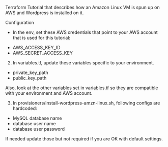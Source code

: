Terraform Tutorial that describes how an Amazon Linux VM is spun up on AWS and Wordpress is installed on it.

Configuration

- In the env, set these AWS credentials that point to your AWS account that is used for this tutorial:
* AWS_ACCESS_KEY_ID
* AWS_SECRET_ACCESS_KEY

2. In variables.tf, update these variables specific to your environment.
* private_key_path
* public_key_path

Also, look at the other variables set in variables.tf so they are compatible with your environment and AWS account.

3. In provisioners/install-wordpress-amzn-linux.sh, following configs are hardcoded: 
* MySQL database name
* database user name
* database user password

If needed update those but not required if you are OK with default settings.
